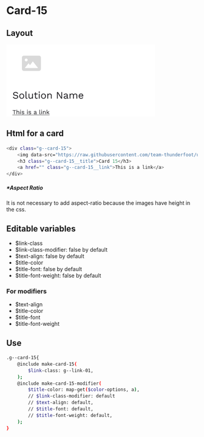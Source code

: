 # Card-15

## Layout

![alt text][card-15]

[card-15]: /src/img/global-components/card/card-15.png

## Html for a card

```sh
<div class="g--card-15">
    <img data-src="https://raw.githubusercontent.com/team-thunderfoot/ui/main/src/img/global-components/card/card-img-placeholder.png" src="/src/img/global-components/placeholder.jpg" alt="alt text" class="g--card-15__media g--lazy-01">
    <h3 class="g--card-15__title">Card 15</h3>
    <a href="" class="g--card-15__link">This is a link</a>
</div>
```

##### \*Aspect Ratio

It is not necessary to add aspect-ratio because the images have height in the css.

## Editable variables

- $link-class
- $link-class-modifier: false by default
- $text-align: false by default
- $title-color
- $title-font: false by default
- $title-font-weight: false by default

### For modifiers

- $text-align
- $title-color
- $title-font
- $title-font-weight

## Use

```sh
.g--card-15{
    @include make-card-15(
        $link-class: g--link-01,
    );
    @include make-card-15-modifier(
        $title-color: map-get($color-options, a),
        // $link-class-modifier: default
        // $text-align: default,
        // $title-font: default,
        // $title-font-weight: default,
    );
}
```
